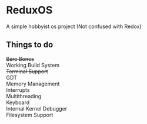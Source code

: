 # ReduxOS
A simple hobbyist os project (Not confused with Redox)

## Things to do
~~Bare Bones~~  
Working Build System  
~~Terminal Support~~  
GDT  
Memory Management  
Interrupts        
Multithreading  
Keyboard  
Internal Kernel Debugger  
Filesystem Support  



